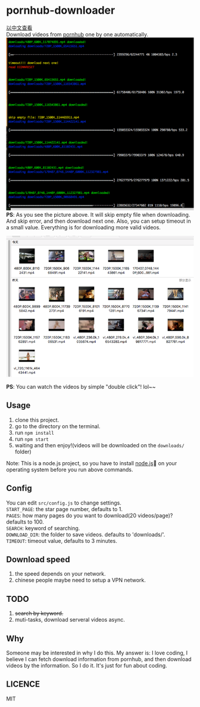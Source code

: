 # pornhub-downloader
[以中文查看](./README_ZH.md)  
Download videos from [pornhub](https://www.pornhub.com) one by one automatically.  
![progress](./readme/downloading.png)  
**PS**: As you see the picture above. It will skip empty file when downloading. And skip error, and then download next one. Also, you can setup timeout in a small value. Everything is for downloading more valid videos.  

![downloads](./readme/files.png)   

**PS**: You can watch the videos by simple "double click"! lol~~

## Usage
1. clone this project.  
2. go to the directory on the terminal.  
3. run `npm install`  
4. run `npm start`  
5. waiting and then enjoy!(videos will be downloaded on the `downloads/` folder)  

Note: This is a node.js project, so you have to install [node.js](https://nodejs.org/en/) on your operating system before you run above commands.

## Config
You can edit `src/config.js` to change settings.  
`START_PAGE`: the star page number, defaults to 1.  
`PAGES`: how many pages do you want to download(20 videos/page)? defaults to 100.  
`SEARCH`: keyword of searching.   
`DOWNLOAD_DIR`: the folder to save videos. defaults to 'downloads/'.  
`TIMEOUT`: timeout value, defaults to 3 minutes.

## Download speed
1. the speed depends on your network.
2. chinese people maybe need to setup a VPN network.

## TODO
1. <del>search by keyword.</del>  
2. muti-tasks, download serveral videos async.

## Why
Someone may be interested in why I do this. My answer is: I love coding, I believe I can fetch download information from pornhub, and then download videos by the information. So I do it. It's just for fun about coding.

## LICENCE
MIT